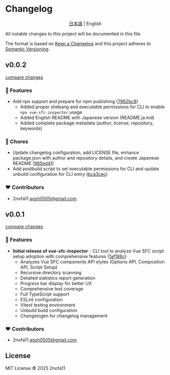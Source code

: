 # Changelog

<div align="center">

[日本語](./CHANGELOG.ja.md) | English

</div>

All notable changes to this project will be documented in this file.

The format is based on [Keep a Changelog](https://keepachangelog.com/)
and this project adheres to [Semantic Versioning](https://semver.org/).

## v0.0.2

[compare changes](https://github.com/2nofa11/Vue-SFC-Inspector/compare/v0.0.1...v0.0.2)

### 🎉 Features

- Add npx support and prepare for npm publishing ([7962bc8](https://github.com/2nofa11/Vue-SFC-Inspector/commit/7962bc8))
  - Added proper shebang and executable permissions for CLI to enable `npx vue-sfc-inspector` usage
  - Added English README with Japanese version (README.ja.md)
  - Added complete package metadata (author, license, repository, keywords)

### 🔨 Chores

- Update changelog configuration, add LICENSE file, enhance package.json with author and repository details, and create Japanese README ([985ed41](https://github.com/2nofa11/Vue-SFC-Inspector/commit/985ed41))
- Add postbuild script to set executable permissions for CLI and update unbuild configuration for CLI entry ([bca3cec](https://github.com/2nofa11/Vue-SFC-Inspector/commit/bca3cec))

### ❤️ Contributors

- 2nofa11 <agsh0505@gmail.com>

## v0.0.1

[compare changes](https://github.com/2nofa11/Vue-SFC-Inspector/compare/dbcabfa...v0.0.1)

### 🎉 Features

- **Initial release of vue-sfc-inspector** - CLI tool to analyze Vue SFC script setup adoption with comprehensive features ([1af186c](https://github.com/2nofa11/Vue-SFC-Inspector/commit/1af186c))
  - Analyzes Vue SFC components API styles (Options API, Composition API, Script Setup)
  - Recursive directory scanning
  - Detailed statistics report generation
  - Progress bar display for better UX
  - Comprehensive test coverage
  - Full TypeScript support
  - ESLint configuration
  - Vitest testing environment
  - Unbuild build configuration
  - Changelogen for changelog management

### ❤️ Contributors

- 2nofa11 <agsh0505@gmail.com>

## License

MIT License © 2025 2nofa11

